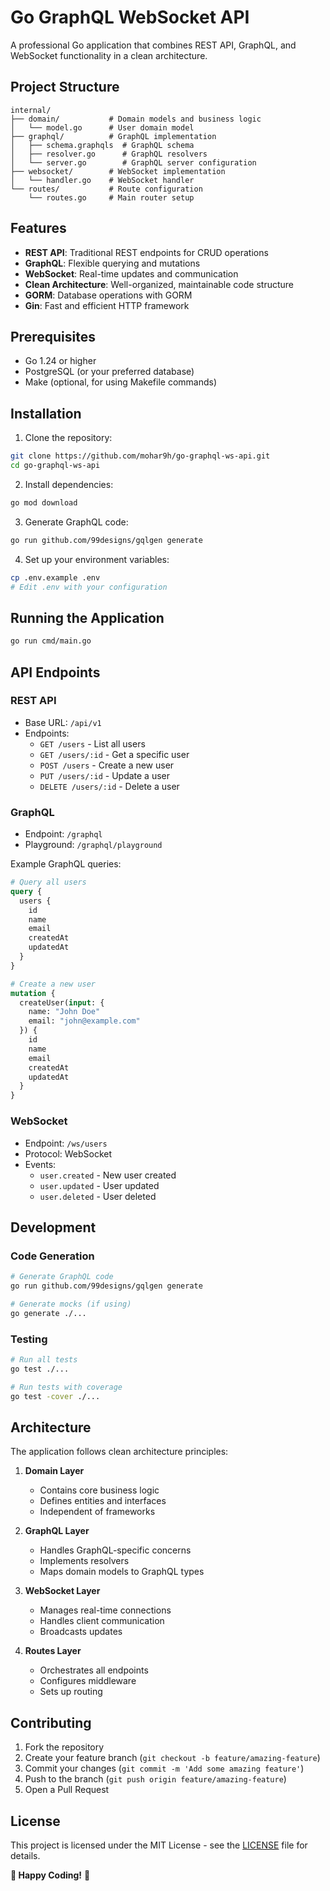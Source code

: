 # Go GraphQL WebSocket API

A professional Go application that combines REST API, GraphQL, and WebSocket functionality in a clean architecture.

## Project Structure

```
internal/
├── domain/           # Domain models and business logic
│   └── model.go      # User domain model
├── graphql/          # GraphQL implementation
│   ├── schema.graphqls  # GraphQL schema
│   ├── resolver.go      # GraphQL resolvers
│   └── server.go        # GraphQL server configuration
├── websocket/        # WebSocket implementation
│   └── handler.go    # WebSocket handler
└── routes/           # Route configuration
    └── routes.go     # Main router setup
```

## Features

- **REST API**: Traditional REST endpoints for CRUD operations
- **GraphQL**: Flexible querying and mutations
- **WebSocket**: Real-time updates and communication
- **Clean Architecture**: Well-organized, maintainable code structure
- **GORM**: Database operations with GORM
- **Gin**: Fast and efficient HTTP framework

## Prerequisites

- Go 1.24 or higher
- PostgreSQL (or your preferred database)
- Make (optional, for using Makefile commands)

## Installation

1. Clone the repository:
```bash
git clone https://github.com/mohar9h/go-graphql-ws-api.git
cd go-graphql-ws-api
```

2. Install dependencies:
```bash
go mod download
```

3. Generate GraphQL code:
```bash
go run github.com/99designs/gqlgen generate
```

4. Set up your environment variables:
```bash
cp .env.example .env
# Edit .env with your configuration
```

## Running the Application

```bash
go run cmd/main.go
```

## API Endpoints

### REST API
- Base URL: `/api/v1`
- Endpoints:
  - `GET /users` - List all users
  - `GET /users/:id` - Get a specific user
  - `POST /users` - Create a new user
  - `PUT /users/:id` - Update a user
  - `DELETE /users/:id` - Delete a user

### GraphQL
- Endpoint: `/graphql`
- Playground: `/graphql/playground`

Example GraphQL queries:
```graphql
# Query all users
query {
  users {
    id
    name
    email
    createdAt
    updatedAt
  }
}

# Create a new user
mutation {
  createUser(input: {
    name: "John Doe"
    email: "john@example.com"
  }) {
    id
    name
    email
    createdAt
    updatedAt
  }
}
```

### WebSocket
- Endpoint: `/ws/users`
- Protocol: WebSocket
- Events:
  - `user.created` - New user created
  - `user.updated` - User updated
  - `user.deleted` - User deleted

## Development

### Code Generation
```bash
# Generate GraphQL code
go run github.com/99designs/gqlgen generate

# Generate mocks (if using)
go generate ./...
```

### Testing
```bash
# Run all tests
go test ./...

# Run tests with coverage
go test -cover ./...
```

## Architecture

The application follows clean architecture principles:

1. **Domain Layer**
   - Contains core business logic
   - Defines entities and interfaces
   - Independent of frameworks

2. **GraphQL Layer**
   - Handles GraphQL-specific concerns
   - Implements resolvers
   - Maps domain models to GraphQL types

3. **WebSocket Layer**
   - Manages real-time connections
   - Handles client communication
   - Broadcasts updates

4. **Routes Layer**
   - Orchestrates all endpoints
   - Configures middleware
   - Sets up routing

## Contributing

1. Fork the repository
2. Create your feature branch (`git checkout -b feature/amazing-feature`)
3. Commit your changes (`git commit -m 'Add some amazing feature'`)
4. Push to the branch (`git push origin feature/amazing-feature`)
5. Open a Pull Request

## License

This project is licensed under the MIT License - see the [LICENSE](LICENSE) file for details.

**🎉 Happy Coding!** 🚀